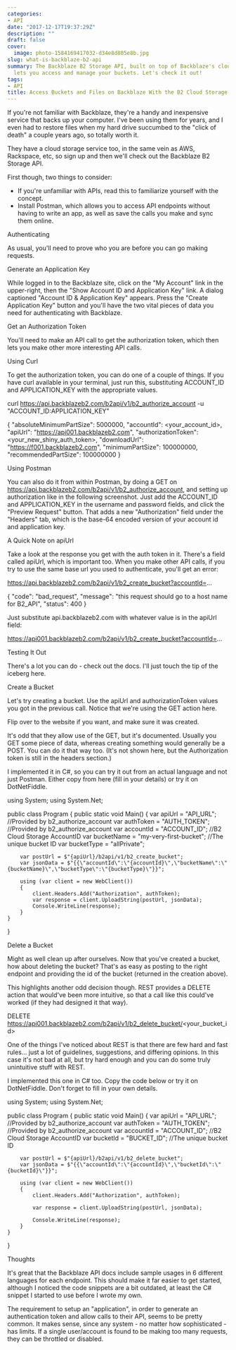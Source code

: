 ```yaml
---
categories:
- API
date: "2017-12-17T19:37:29Z"
description: ""
draft: false
cover:
  image: photo-1584169417032-d34e8d805e8b.jpg
slug: what-is-backblaze-b2-api
summary: The Backblaze B2 Storage API, built on top of Backblaze's cloud storage,
  lets you access and manage your buckets. Let's check it out!
tags:
- API
title: Access Buckets and Files on Backblaze With the B2 Cloud Storage API
---
```



If you're not familiar with Backblaze, they're a handy and inexpensive service that backs up your computer. I've been using them for years, and I even had to restore files when my hard drive succumbed to the "click of death" a couple years ago, so totally worth it.

They have a cloud storage service too, in the same vein as AWS, Rackspace, etc, so sign up and then we'll check out the Backblaze B2 Storage API.

First though, two things to consider:

 * If you're unfamiliar with APIs, read this to familiarize yourself with the concept.
 * Install Postman, which allows you to access API endpoints without having to write an app, as well as save the calls you make and sync them online.


Authenticating

As usual, you'll need to prove who you are before you can go making requests.


Generate an Application Key

While logged in to the Backblaze site, click on the "My Account" link in the upper-right, then the "Show Account ID and Application Key" link. A dialog captioned "Account ID & Application Key" appears. Press the "Create Application Key" button and you'll have the two vital pieces of data you need for authenticating with Backblaze.


Get an Authorization Token

You'll need to make an API call to get the authorization token, which then lets you make other more interesting API calls.

Using Curl

To get the authorization token, you can do one of a couple of things. If you have curl available in your terminal, just run this, substituting ACCOUNT_ID and APPLICATION_KEY with the appropriate values.

curl https://api.backblazeb2.com/b2api/v1/b2_authorize_account -u "ACCOUNT_ID:APPLICATION_KEY"

{
  "absoluteMinimumPartSize": 5000000,
  "accountId": <your_account_id>,
  "apiUrl": "https://api001.backblazeb2.com",
  "authorizationToken": <your_new_shiny_auth_token>,
  "downloadUrl": "https://f001.backblazeb2.com",
  "minimumPartSize": 100000000,
  "recommendedPartSize": 100000000
}



Using Postman

You can also do it from within Postman, by doing a GET on https://api.backblazeb2.com/b2api/v1/b2_authorize_account, and setting up authorization like in the following screenshot. Just add the ACCOUNT_ID and APPLICATION_KEY in the username and password fields, and click the "Preview Request" button. That adds a new "Authorization" field under the "Headers" tab, which is the base-64 encoded version of your account id and application key.


A Quick Note on apiUrl

Take a look at the response you get with the auth token in it. There's a field called apiUrl, which is important too. When you make other API calls, if you try to use the same base url you used to authenticate, you'll get an error:

https://api.backblazeb2.com/b2api/v1/b2_create_bucket?accountId=...

{
    "code": "bad_request",
    "message": "this request should go to a host name for B2_API",
    "status": 400
}



Just substitute api.backblazeb2.com with whatever value is in the apiUrl field:

https://api001.backblazeb2.com/b2api/v1/b2_create_bucket?accountId=...


Testing It Out

There's a lot you can do - check out the docs. I'll just touch the tip of the iceberg here.


Create a Bucket

Let's try creating a bucket. Use the apiUrl and authorizationToken values you got in the previous call. Notice that we're using the GET action here.

Flip over to the website if you want, and make sure it was created.

It's odd that they allow use of the GET, but it's documented. Usually you GET some piece of data, whereas creating something would generally be a POST. You can do it that way too. (It's not shown here, but the Authorization token is still in the headers section.)

I implemented it in C#, so you can try it out from an actual language and not just Postman. Either copy from here (fill in your details) or try it on DotNetFiddle.

using System;
using System.Net;
					
public class Program
{
	public static void Main()
	{
		var apiUrl = "API_URL";                  //Provided by b2_authorize_account 
		var authToken = "AUTH_TOKEN";            //Provided by b2_authorize_account
		var accountId = "ACCOUNT_ID";            //B2 Cloud Storage AccountID
		var bucketName = "my-very-first-bucket"; //The unique bucket ID
		var bucketType = "allPrivate";
		
		var postUrl = $"{apiUrl}/b2api/v1/b2_create_bucket";
		var jsonData = $"{{\"accountId\":\"{accountId}\",\"bucketName\":\"{bucketName}\",\"bucketType\":\"{bucketType}\"}}";
		
		using (var client = new WebClient())
		{
			client.Headers.Add("Authorization", authToken);
			var response = client.UploadString(postUrl, jsonData);
			Console.WriteLine(response);
		}
	}
}




Delete a Bucket

Might as well clean up after ourselves. Now that you've created a bucket, how about deleting the bucket? That's as easy as posting to the right endpoint and providing the id of the bucket (returned in the creation above).

This highlights another odd decision though. REST provides a DELETE action that would've been more intuitive, so that a call like this could've worked (if they had designed it that way).

DELETE https://api001.backblazeb2.com/b2api/v1/b2_delete_bucket/<your_bucket_id>

One of the things I've noticed about REST is that there are few hard and fast rules... just a lot of guidelines, suggestions, and differing opinions. In this case it's not bad at all, but try hard enough and you can do some truly unintuitive stuff with REST.

I implemented this one in C# too. Copy the code below or try it on DotNetFiddle. Don't forget to fill in your own details.

using System;
using System.Net;
					
public class Program
{
	public static void Main()
	{
		var apiUrl = "API_URL";        //Provided by b2_authorize_account 
		var authToken = "AUTH_TOKEN";  //Provided by b2_authorize_account
		var accountId = "ACCOUNT_ID";  //B2 Cloud Storage AccountID 
		var bucketId = "BUCKET_ID";    //The unique bucket ID		
		
		var postUrl = $"{apiUrl}/b2api/v1/b2_delete_bucket";
		var jsonData = $"{{\"accountId\":\"{accountId}\",\"bucketId\":\"{bucketId}\"}}";
		
		using (var client = new WebClient())
		{
			client.Headers.Add("Authorization", authToken);
			
			var response = client.UploadString(postUrl, jsonData);
			
			Console.WriteLine(response);
		}
	}
}




Thoughts

It's great that the Backblaze API docs include sample usages in 6 different languages for each endpoint. This should make it far easier to get started, although I noticed the code snippets are a bit outdated, at least the C# snippet I started to use before I wrote my own.

The requirement to setup an "application", in order to generate an authentication token and allow calls to their API, seems to be pretty common. It makes sense, since any system - no matter how sophisticated - has limits. If a single user/account is found to be making too many requests, they can be throttled or disabled.
